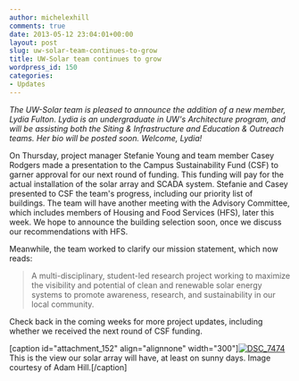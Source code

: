 ```yaml
---
author: michelexhill
comments: true
date: 2013-05-12 23:04:01+00:00
layout: post
slug: uw-solar-team-continues-to-grow
title: UW-Solar team continues to grow
wordpress_id: 150
categories:
- Updates
---
```


_The UW-Solar team is pleased to announce the addition of a new member, Lydia Fulton. Lydia is an undergraduate in UW's Architecture program, and will be assisting both the Siting & Infrastructure and Education & Outreach teams. Her bio will be posted soon. Welcome, Lydia!_

On Thursday, project manager Stefanie Young and team member Casey Rodgers made a presentation to the Campus Sustainability Fund (CSF) to garner approval for our next round of funding. This funding will pay for the actual installation of the solar array and SCADA system. Stefanie and Casey presented to CSF the team's progress, including our priority list of buildings. The team will have another meeting with the Advisory Committee, which includes members of Housing and Food Services (HFS), later this week. We hope to announce the building selection soon, once we discuss our recommendations with HFS.

Meanwhile, the team worked to clarify our mission statement, which now reads:


<blockquote>A multi-disciplinary, student-led research project working to maximize the visibility and potential of clean and renewable solar energy systems to promote awareness, research, and sustainability in our local community.</blockquote>


Check back in the coming weeks for more project updates, including whether we received the next round of CSF funding.

[caption id="attachment_152" align="alignnone" width="300"][![DSC_7474](http://uwsolar.files.wordpress.com/2013/05/dsc_7474.jpg?w=300)](http://uwsolar.files.wordpress.com/2013/05/dsc_7474.jpg) This is the view our solar array will have, at least on sunny days. Image courtesy of Adam Hill.[/caption]

